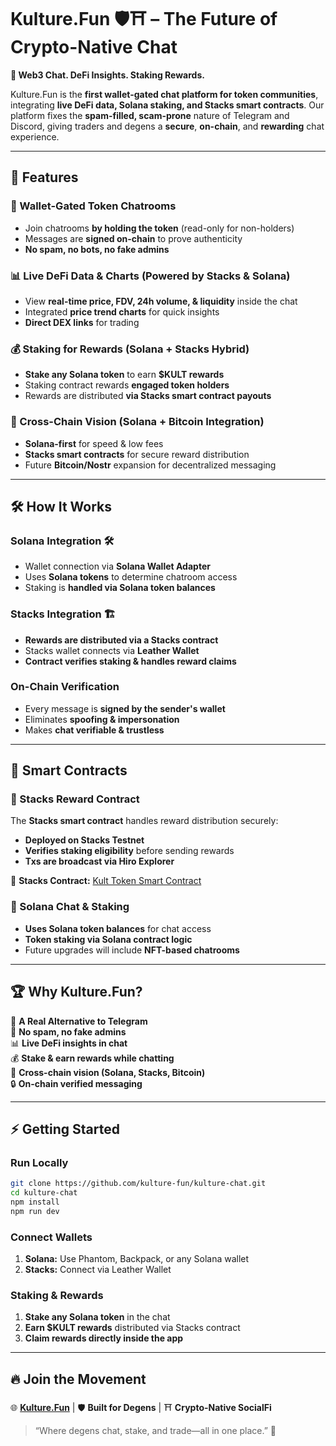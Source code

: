 # **Kulture.Fun 🛡️⛩️ – The Future of Crypto-Native Chat**  

**🔺 Web3 Chat. DeFi Insights. Staking Rewards.**  

Kulture.Fun is the **first wallet-gated chat platform for token communities**, integrating **live DeFi data, Solana staking, and Stacks smart contracts**. Our platform fixes the **spam-filled, scam-prone** nature of Telegram and Discord, giving traders and degens a **secure**, **on-chain**, and **rewarding** chat experience.  

---

## 🚀 **Features**  

### **🔹 Wallet-Gated Token Chatrooms**  
- Join chatrooms **by holding the token** (read-only for non-holders)  
- Messages are **signed on-chain** to prove authenticity  
- **No spam, no bots, no fake admins**  

### **📊 Live DeFi Data & Charts (Powered by Stacks & Solana)**  
- View **real-time price, FDV, 24h volume, & liquidity** inside the chat  
- Integrated **price trend charts** for quick insights  
- **Direct DEX links** for trading  

### **💰 Staking for Rewards (Solana + Stacks Hybrid)**  
- **Stake any Solana token** to earn **$KULT rewards**  
- Staking contract rewards **engaged token holders**  
- Rewards are distributed **via Stacks smart contract payouts**  

### **🌉 Cross-Chain Vision (Solana + Bitcoin Integration)**  
- **Solana-first** for speed & low fees  
- **Stacks smart contracts** for secure reward distribution  
- Future **Bitcoin/Nostr** expansion for decentralized messaging  

---

## 🛠 **How It Works**  

### **Solana Integration 🛠**  
- Wallet connection via **Solana Wallet Adapter**  
- Uses **Solana tokens** to determine chatroom access  
- Staking is **handled via Solana token balances**  

### **Stacks Integration 🏗️**  
- **Rewards are distributed via a Stacks contract**  
- Stacks wallet connects via **Leather Wallet**  
- **Contract verifies staking & handles reward claims**  

### **On-Chain Verification**  
- Every message is **signed by the sender's wallet**  
- Eliminates **spoofing & impersonation**  
- Makes **chat verifiable & trustless**  

---

## 📜 **Smart Contracts**  

### **🔹 Stacks Reward Contract**  
The **Stacks smart contract** handles reward distribution securely:  
- **Deployed on Stacks Testnet**  
- **Verifies staking eligibility** before sending rewards  
- **Txs are broadcast via Hiro Explorer**  

📜 **Stacks Contract:** [Kult Token Smart Contract](https://explorer.hiro.so/txid/ST2PQ57VQVWPS69J5W91EM6BXE75QD2Q701ANXXKZ.kult-token?chain=testnet)  

### **🔹 Solana Chat & Staking**  
- **Uses Solana token balances** for chat access  
- **Token staking via Solana contract logic**  
- Future upgrades will include **NFT-based chatrooms**  

---

## 🏆 **Why Kulture.Fun?**  

🚀 **A Real Alternative to Telegram**  
💬 **No spam, no fake admins**  
📊 **Live DeFi insights in chat**  
💰 **Stake & earn rewards while chatting**  
🌉 **Cross-chain vision (Solana, Stacks, Bitcoin)**  
🔒 **On-chain verified messaging**  

---

## ⚡ **Getting Started**  

### **Run Locally**  
```bash
git clone https://github.com/kulture-fun/kulture-chat.git  
cd kulture-chat  
npm install  
npm run dev  
```

### **Connect Wallets**  
1. **Solana:** Use Phantom, Backpack, or any Solana wallet  
2. **Stacks:** Connect via Leather Wallet  

### **Staking & Rewards**  
1. **Stake any Solana token** in the chat  
2. **Earn $KULT rewards** distributed via Stacks contract  
3. **Claim rewards directly inside the app**  

---

## 🔥 **Join the Movement**  
🌐 **[Kulture.Fun](https://kulture.fun/)** | 🛡️ **Built for Degens** | ⛩️ **Crypto-Native SocialFi**  

> “Where degens chat, stake, and trade—all in one place.” 🚀